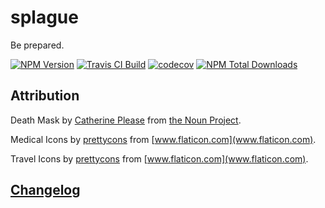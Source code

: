 # splague

Be prepared.

[![NPM Version][npm-image]][npm-url]
[![Travis CI Build][travis-build-image]][travis-link]
[![codecov][codecov-image]][codecov-link]
[![NPM Total Downloads][npm-downloads]][npm-url]

## Attribution

Death Mask by [Catherine Please](https://thenounproject.com/CatherinePlease/) from [the Noun Project](https://thenounproject.com/).

Medical Icons by [prettycons](https://www.flaticon.com/authors/prettycons) from [www.flaticon.com](www.flaticon.com).

Travel Icons by [prettycons](https://www.flaticon.com/authors/prettycons) from [www.flaticon.com](www.flaticon.com).

## [Changelog](https://www.splague.com/docs/#/changelog)

<!-- Markdown link & img dfn's -->

[npm-image]: https://img.shields.io/npm/v/splague.svg
[npm-downloads]: https://img.shields.io/npm/dt/splague.svg
[npm-url]: https://www.npmjs.com/package/splague
[travis-build-image]: https://img.shields.io/travis/alexlee-dev/splague.svg
[travis-link]: https://travis-ci.org/alexlee-dev/splague
[codecov-image]: https://codecov.io/gh/alexlee-dev/splague/branch/master/graph/badge.svg
[codecov-link]: https://codecov.io/gh/alexlee-dev/splague

